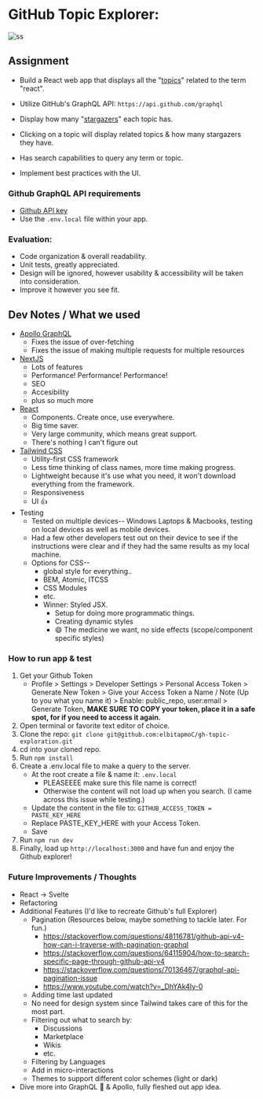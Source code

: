 # GitHub Topic Explorer:

![ss](https://user-images.githubusercontent.com/11306948/184529340-c6be93c6-ce06-49d0-b50b-9f2a109d24c8.png)

## Assignment

- Build a React web app that displays all the "[topics](https://docs.github.com/en/free-pro-team@latest/graphql/reference/objects#topic)" related to the term "react".
- Utilize GitHub's GraphQL API: `https://api.github.com/graphql`

- Display how many "[stargazers](https://docs.github.com/en/free-pro-team@latest/graphql/reference/objects#stargazerconnection)" each topic has.
- Clicking on a topic will display related topics & how many stargazers they have.

- Has search capabilities to query any term or topic.

- Implement best practices with the UI.

### Github GraphQL API requirements

- [Github API key](https://docs.github.com/en/free-pro-team@latest/graphql/guides/forming-calls-with-graphql#authenticating-with-graphql)
- Use the `.env.local` file within your app.

### Evaluation:

- Code organization & overall readability.
- Unit tests, greatly appreciated.
- Design will be ignored, however usability & accessibility will be taken into consideration.
- Improve it however you see fit.

## Dev Notes / What we used

- [Apollo GraphQL](https://www.apollographql.com/)
  - Fixes the issue of over-fetching
  - Fixes the issue of making multiple requests for multiple resources
- [NextJS](https://nextjs.org/)
  - Lots of features
  - Performance! Performance! Performance!
  - SEO
  - Accesibility
  - plus so much more
- [React](https://reactjs.org/)
  - Components. Create once, use everywhere.
  - Big time saver.
  - Very large community, which means great support.
  - There's nothing I can't figure out
- [Tailwind CSS](https://tailwindcss.com/docs/installation)
  - Utility-first CSS framework
  - Less time thinking of class names, more time making progress.
  - Lightweight because it's use what you need, it won't download everything from the framework.
  - Responsiveness
  - UI 👍
- Testing
  - Tested on multiple devices-- Windows Laptops & Macbooks, testing on local devices as well as mobile devices.
  - Had a few other developers test out on their device to see if the instructions were clear and if they had the same results as my local machine.
  - Options for CSS--
    - global style for everything..
    - BEM, Atomic, ITCSS
    - CSS Modules
    - etc.
    - Winner: Styled JSX.
      - Setup for doing more programmatic things.
      - Creating dynamic styles
      - 😄 The medicine we want, no side effects (scope/component specific styles)

### How to run app & test

1. Get your Github Token
   - Profile > Settings > Developer Settings > Personal Access Token > Generate New Token > Give your Access Token a Name / Note (Up to you what you name it) > Enable: public_repo, user:email > Generate Token, **MAKE SURE TO COPY your token, place it in a safe spot, for if you need to access it again.**
1. Open terminal or favorite text editor of choice.
1. Clone the repo: `git clone git@github.com:elbitapmoC/gh-topic-exploration.git`
1. cd into your cloned repo.
1. Run `npm install`
1. Create a .env.local file to make a query to the server.
   - At the root create a file & name it: `.env.local`
     - PLEASEEEE make sure this file name is correct!
     - Otherwise the content will not load up when you search. (I came across this issue while testing.)
   - Update the content in the file to: `GITHUB_ACCESS_TOKEN = PASTE_KEY_HERE`
   - Replace PASTE_KEY_HERE with your Access Token.
   - Save
1. Run `npm run dev`
1. Finally, load up `http://localhost:3000` and have fun and enjoy the Github explorer!

### Future Improvements / Thoughts

- React -> Svelte
- Refactoring
- Additional Features (I'd like to recreate Github's full Explorer)
  - Pagination (Resources below, maybe something to tackle later. For fun.)
    - https://stackoverflow.com/questions/48116781/github-api-v4-how-can-i-traverse-with-pagination-graphql
    - https://stackoverflow.com/questions/64115904/how-to-search-specific-page-through-github-api-v4
    - https://stackoverflow.com/questions/70136467/graphql-api-pagination-issue
    - https://www.youtube.com/watch?v=_DhYAk4Iy-0
  - Adding time last updated
  - No need for design system since Tailwind takes care of this for the most part.
  - Filtering out what to search by:
    - Discussions
    - Marketplace
    - Wikis
    - etc.
  - Filtering by Languages
  - Add in micro-interactions
  - Themes to support different color schemes (light or dark)
- Dive more into GraphQL 🤿 & Apollo, fully fleshed out app idea.
